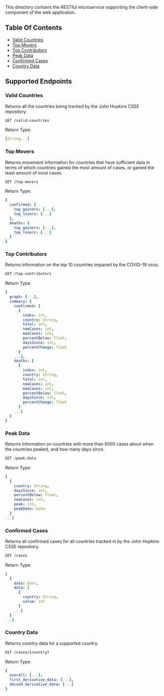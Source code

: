 This directory contains the RESTful microservice supporting the client-side component of the web application.

## Table Of Contents

  - [Valid Countries](#valid-countries)
  - [Top Movers](#top-movers)
  - [Top Contributors](#top-contributors)
  - [Peak Data](#peak-data)
  - [Confirmed Cases](#confirmed-cases)
  - [Country Data](#country-data)

## Supported Endpoints

### Valid Countries

Returns all the countries being tracked by the John Hopkins CSSE repository.

```bash
GET /valid-countries
```

Return Type:

```yaml
[String...]
```

### Top Movers

Returns movement information for countries that have sufficient data in terms of which countries gained the most amount of cases, or gained the least amount of most cases.

```bash
GET /top-movers
```

Return Type:

```yaml
{
  confirmed: {
    top_gainers: [...],
    top_losers: [...]
  },
  deaths: {
    top_gainers: [...],
    top_losers: [...]
  }
}
```

### Top Contributors

Returns information on the top 10 countries impaced by the COVID-19 virus.

```bash
GET /top-contributors
```

Return Type:

```yaml
{
  graph: [...],
  summary: {
    confirmed: [
      {
        index: int,
        country: String,
        total: int,
        newCases: int,
        maxCases: int,
        percentBelow: float,
        daysSince: int,
        percentChange: float
      }
    ...],
    deaths: [
      {
        index: int,
        country: String,
        total: int,
        newCases: int,
        maxCases: int,
        percentBelow: float,
        daysSince: int,
        percentChange: float
      }
    ...]
  }
}
```

### Peak Data

Returns information on countries with more than 5000 cases about when the countries peaked, and how many days since.

```bash
GET /peak-data
```

Return Type:

```yaml
[
  {
    country: String,
    daysSince: int,
    percentBelow: float,
    newCases: int,
    peak: int,
    peakDate: Date
  }
...]
```

### Confirmed Cases

Returns all confirmed cases for all countries tracked in by the John Hopkins CSSE repository.

```bash
GET /cases
```

Return Type:

```yaml
[
  {
    date: Date,
    data: [
      {
        country: String,
        value: int
      }
    ...]
  }
...]
```

### Country Data

Returns country data for a supported country.

```bash
GET /cases/{country}
```

Return Type:

```yaml
{
  overall: [...],
  first_derivative_data: [...],
  decond_derivative_data: [...]
}
```